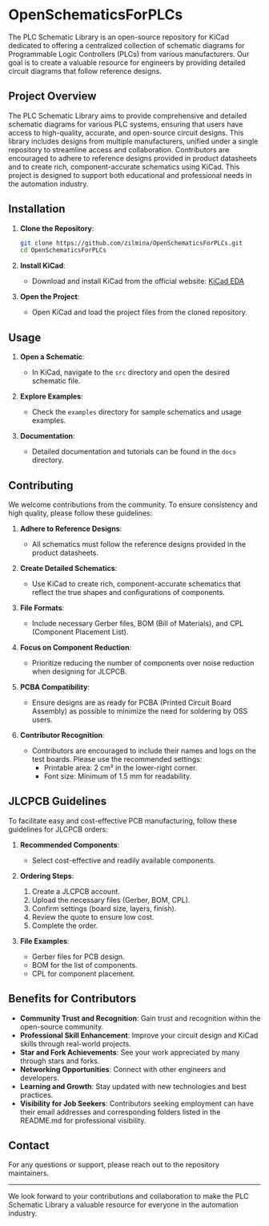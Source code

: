 # OpenSchematicsForPLCs
The PLC Schematic Library is an open-source repository for KiCad dedicated to offering a centralized collection of schematic diagrams for Programmable Logic Controllers (PLCs) from various manufacturers. Our goal is to create a valuable resource for engineers by providing detailed circuit diagrams that follow reference designs. 

## Project Overview

The PLC Schematic Library aims to provide comprehensive and detailed schematic diagrams for various PLC systems, ensuring that users have access to high-quality, accurate, and open-source circuit designs. This library includes designs from multiple manufacturers, unified under a single repository to streamline access and collaboration. Contributors are encouraged to adhere to reference designs provided in product datasheets and to create rich, component-accurate schematics using KiCad. This project is designed to support both educational and professional needs in the automation industry.

## Installation

1. **Clone the Repository**:
    ```bash
    git clone https://github.com/zilmina/OpenSchematicsForPLCs.git
    cd OpenSchematicsForPLCs
    ```

2. **Install KiCad**:
    - Download and install KiCad from the official website: [KiCad EDA](https://kicad.org/)

3. **Open the Project**:
    - Open KiCad and load the project files from the cloned repository.

## Usage

1. **Open a Schematic**:
    - In KiCad, navigate to the `src` directory and open the desired schematic file.

2. **Explore Examples**:
    - Check the `examples` directory for sample schematics and usage examples.

3. **Documentation**:
    - Detailed documentation and tutorials can be found in the `docs` directory.

## Contributing

We welcome contributions from the community. To ensure consistency and high quality, please follow these guidelines:

1. **Adhere to Reference Designs**:
    - All schematics must follow the reference designs provided in the product datasheets.

2. **Create Detailed Schematics**:
    - Use KiCad to create rich, component-accurate schematics that reflect the true shapes and configurations of components.

3. **File Formats**:
    - Include necessary Gerber files, BOM (Bill of Materials), and CPL (Component Placement List).

4. **Focus on Component Reduction**:
    - Prioritize reducing the number of components over noise reduction when designing for JLCPCB.

5. **PCBA Compatibility**:
    - Ensure designs are as ready for PCBA (Printed Circuit Board Assembly) as possible to minimize the need for soldering by OSS users.

6. **Contributor Recognition**:
    - Contributors are encouraged to include their names and logs on the test boards. Please use the recommended settings:
      - Printable area: 2 cm² in the lower-right corner.
      - Font size: Minimum of 1.5 mm for readability.

## JLCPCB Guidelines

To facilitate easy and cost-effective PCB manufacturing, follow these guidelines for JLCPCB orders:

1. **Recommended Components**:
    - Select cost-effective and readily available components.

2. **Ordering Steps**:
    1. Create a JLCPCB account.
    2. Upload the necessary files (Gerber, BOM, CPL).
    3. Confirm settings (board size, layers, finish).
    4. Review the quote to ensure low cost.
    5. Complete the order.

3. **File Examples**:
    - Gerber files for PCB design.
    - BOM for the list of components.
    - CPL for component placement.

## Benefits for Contributors

- **Community Trust and Recognition**: Gain trust and recognition within the open-source community.
- **Professional Skill Enhancement**: Improve your circuit design and KiCad skills through real-world projects.
- **Star and Fork Achievements**: See your work appreciated by many through stars and forks.
- **Networking Opportunities**: Connect with other engineers and developers.
- **Learning and Growth**: Stay updated with new technologies and best practices.
- **Visibility for Job Seekers**: Contributors seeking employment can have their email addresses and corresponding folders listed in the README.md for professional visibility.

## Contact

For any questions or support, please reach out to the repository maintainers.

---

We look forward to your contributions and collaboration to make the PLC Schematic Library a valuable resource for everyone in the automation industry.
